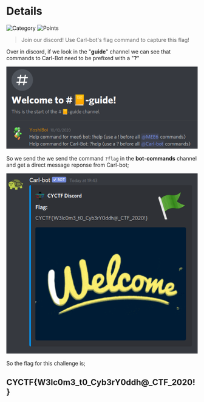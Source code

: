 # Details

![Category](http://img.shields.io/badge/Category-Welcome-orange?style=for-the-badge) ![Points](http://img.shields.io/badge/Points-10-brightgreen?style=for-the-badge)

> Join our discord! Use Carl-bot's flag command to capture this flag!



Over in discord, if we look in the "**guide**" channel we can see that commands to Carl-Bot need to be prefixed with a "**?**" 

![Guide](https://github.com/CTSecUK/CyberYoddha-CTF-2020/blob/main/images/welcome_guide.png)

So we send the we send the command ```?flag``` in the **bot-commands** channel and get a direct message reponse from Carl-bot;

![flag](https://github.com/CTSecUK/CyberYoddha-CTF-2020/blob/main/images/welcome_flag.png)

So the flag for this challenge is;

## CYCTF{W3lc0m3_t0_Cyb3rY0ddh@_CTF_2020!}

